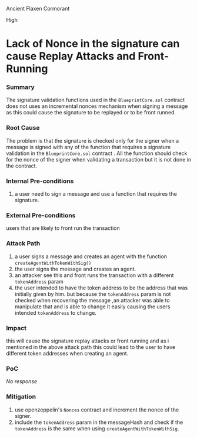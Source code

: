 Ancient Flaxen Cormorant

High

# Lack of Nonce in the signature can cause Replay Attacks and Front-Running

### Summary

The signature validation functions used in the `BlueprintCore.sol` contract does not uses an incremental nonces mechanism when signing a message as this could cause the signature to be replayed or to be front runned.

### Root Cause

The problem is that the signature is checked only for the signer when a message is signed with any of the function that requires a signature validation in the `BlueprintCore.sol` contract . All the function should check for the nonce of the signer when validating a transaction but it is not done in the contract.

### Internal Pre-conditions

1. a user need to sign a message and use a function that requires the signature.

### External Pre-conditions

users that are likely to front run the transaction

### Attack Path

1. a user signs a message and creates an agent with the function `createAgentWithTokenWithSig()`
2. the user signs the message and creates an agent.
3. an attacker see this and front runs the transaction with a different `tokenAddress` param 
4. the user intended to have the token address to be the address that was  initially given  by him. but because the `tokenAddress` param is not checked when recovering the message ,an attacker was able to manipulate that and is able to change it easily causing the users intended `tokenAddress` to change.



### Impact

this will cause the signature replay attacks or front running and as i mentioned in the above attack path this could lead to the user to have different token addresses when creating an agent.

### PoC

_No response_

### Mitigation

1. use openzeppelin's `Nonces` contract  and increment the nonce of the signer.
2. include the `tokenAddress` param in the messageHash and check if the `tokenAddress` is the same when using `createAgentWithTokenWithSig`.